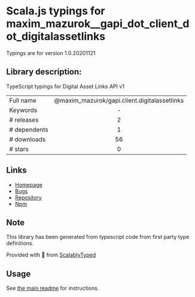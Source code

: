 
# Scala.js typings for maxim_mazurok__gapi_dot_client_dot_digitalassetlinks

Typings are for version 1.0.20201121

## Library description:
TypeScript typings for Digital Asset Links API v1

|                    |                 |
| ------------------ | :-------------: |
| Full name          | @maxim_mazurok/gapi.client.digitalassetlinks |
| Keywords           | - |
| # releases         | 2 |
| # dependents       | 1 |
| # downloads        | 56 |
| # stars            | 0 |

## Links
- [Homepage](https://github.com/Maxim-Mazurok/google-api-typings-generator#readme)
- [Bugs](https://github.com/Maxim-Mazurok/google-api-typings-generator/issues)
- [Repository](https://github.com/Maxim-Mazurok/google-api-typings-generator)
- [Npm](https://www.npmjs.com/package/%40maxim_mazurok%2Fgapi.client.digitalassetlinks)
    


## Note
This library has been generated from typescript code from first party type definitions.

Provided with :purple_heart: from [ScalablyTyped](https://github.com/oyvindberg/ScalablyTyped)

## Usage
See [the main readme](../../readme.md) for instructions.


